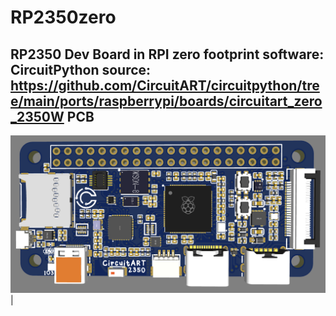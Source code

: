 # RP2350zero
RP2350 Dev Board in RPI zero footprint 
software: CircuitPython
source: https://github.com/CircuitART/circuitpython/tree/main/ports/raspberrypi/boards/circuitart_zero_2350W
PCB 
--
![front](/HRW/PCB_IMG.png)|
